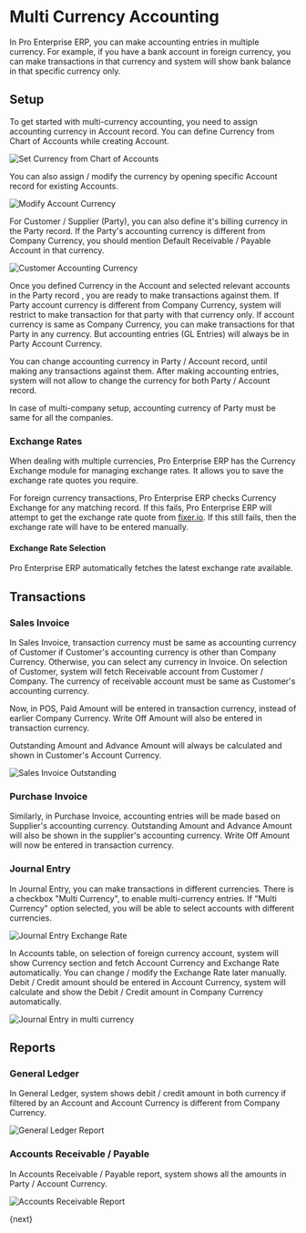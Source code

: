 # Multi Currency Accounting

In Pro Enterprise ERP, you can make accounting entries in multiple currency. For example, if you have a bank account in foreign currency, you can make transactions in that currency and system will show bank balance in that specific currency only.

## Setup

To get started with multi-currency accounting, you need to assign accounting currency in Account record. You can define Currency from Chart of Accounts while creating Account.

<img class="screenshot" alt="Set Currency from Chart of Accounts"  	src="/docs/assets/img/accounts/multi-currency/chart-of-accounts.png">

You can also assign / modify the currency by opening specific Account record for existing Accounts.

<img class="screenshot" alt="Modify Account Currency"  	src="/docs/assets/img/accounts/multi-currency/account.png">

For Customer / Supplier (Party), you can also define it's billing currency in the Party record. If the Party's accounting currency is different from Company Currency, you should mention Default Receivable / Payable Account in that currency.

<img class="screenshot" alt="Customer Accounting Currency"  	src="/docs/assets/img/accounts/multi-currency/customer.png">


Once you defined Currency in the Account and selected relevant accounts in the Party record , you are ready to make transactions against them. If Party account currency is different from Company Currency, system will restrict to make transaction for that party with that currency only. If account currency is same as Company Currency, you can make transactions for that Party in any currency. But accounting entries (GL Entries) will always be in Party Account Currency.

You can change accounting currency in Party / Account record, until making any transactions against them. After making accounting entries, system will not allow to change the currency for both Party / Account record.

In case of multi-company setup, accounting currency of Party must be same for all the companies.

### Exchange Rates
When dealing with multiple currencies, Pro Enterprise ERP has the Currency Exchange module for managing exchange rates. It allows you to save the exchange rate quotes you require. 

For foreign currency transactions, Pro Enterprise ERP checks Currency Exchange for any matching record. If this fails, Pro Enterprise ERP will attempt to get the exchange rate quote from [fixer.io](http://fixer.io). If this still fails, then the exchange rate will have to be entered manually.

#### Exchange Rate Selection
Pro Enterprise ERP automatically fetches the latest exchange rate available.


## Transactions

### Sales Invoice

In Sales Invoice, transaction currency must be same as accounting currency of Customer if Customer's accounting currency is other than Company Currency. Otherwise, you can select any currency in Invoice. On selection of Customer, system will fetch Receivable account from Customer / Company. The currency of receivable account must be same as Customer's accounting currency.

Now, in POS, Paid Amount will be entered in transaction currency, instead of earlier Company Currency. Write Off Amount will also be entered in transaction currency.

Outstanding Amount and Advance Amount will always be calculated and shown in Customer's Account Currency.

<img class="screenshot" alt="Sales Invoice Outstanding"  	src="/docs/assets/img/accounts/multi-currency/sales-invoice.png">

### Purchase Invoice

Similarly, in Purchase Invoice, accounting entries will be made based on Supplier's accounting currency. Outstanding Amount and Advance Amount will also be shown in the supplier's accounting currency. Write Off Amount will now be entered in transaction currency.

### Journal Entry

In Journal Entry, you can make transactions in different currencies. There is a checkbox "Multi Currency", to enable multi-currency entries. If "Multi Currency" option selected, you will be able to select accounts with different currencies.

<img class="screenshot" alt="Journal Entry Exchange Rate"  	src="/docs/assets/img/accounts/multi-currency/journal-entry-multi-currency.png">

 
In Accounts table, on selection of foreign currency account, system will show Currency section and fetch Account Currency and Exchange Rate automatically. You can change / modify the Exchange Rate later manually. Debit / Credit amount should be entered in Account Currency, system will calculate and show the Debit / Credit amount in Company Currency automatically.

<img class="screenshot" alt="Journal Entry in multi currency"  	src="/docs/assets/img/accounts/multi-currency/journal-entry-row.png">

## Reports

### General Ledger

In General Ledger, system shows debit / credit amount in both currency if filtered by an Account and Account Currency is different from Company Currency.

<img class="screenshot" alt="General Ledger Report"  	src="/docs/assets/img/accounts/multi-currency/general-ledger.png">

### Accounts Receivable / Payable

In Accounts Receivable / Payable report, system shows all the amounts in Party / Account Currency.

<img class="screenshot" alt="Accounts Receivable Report"  	src="/docs/assets/img/accounts/multi-currency/accounts-receivable.png">

{next}
